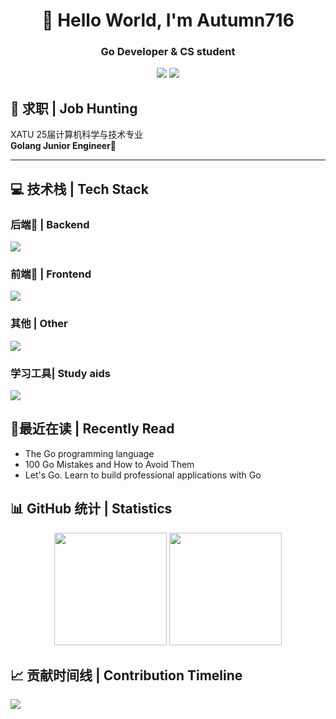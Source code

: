 <div align="center">
  
# 🌟 Hello World, I'm Autumn716
### Go Developer & CS student 
![](https://img.shields.io/badge/Focus-Go_Full_Stack-BE2EDD)
![](https://img.shields.io/badge/Role-ComputerScience_Student-20B2AA)
</div>

## 🎯 求职 | Job Hunting

XATU 25届计算机科学与技术专业<br>
<b>Golang Junior Engineer🤔</b><br>
___
## 💻 技术栈 | Tech Stack
### 后端📓 | Backend
<p>
  <div>
    <img src="https://skillicons.dev/icons?i=go,python,c,cpp" />
  </div>
</p>

### 前端📔 | Frontend
<p>
  <div>
    <img src="https://skillicons.dev/icons?i=vue,html,css,js,ts" />
  </div>
</p>

### 其他 | Other 
<p>
  <div>
    <img src="https://skillicons.dev/icons?i=windows,linux,docker,kubernetes,mysql,redis" />
  </div>
</p>

### 学习工具| Study aids
<p>
  <div>
    <img src="https://skillicons.dev/icons?i=obsidian,matlab,visualstudio,vscode,pycharm" />
  </div>
</p>



## 🌱最近在读 | Recently Read
- The Go programming language 
- 100 Go Mistakes and How to Avoid Them   
- Let's Go. Learn to build professional applications with Go

## 📊 GitHub 统计 | Statistics
<div align="center">
  <img height="180em" src="https://github-readme-stats.vercel.app/api?username=Autumn716&show_icons=true&theme=blueberry&include_all_commits=true&count_private=true"/>
  <img height="180em" src="https://github-readme-stats.vercel.app/api/top-langs/?username=Autumn716&layout=compact&langs_count=8&theme=blueberry"/>
</div>

## 📈 贡献时间线 | Contribution Timeline
![](https://github-readme-activity-graph.vercel.app/graph?username=Autumn716&theme=dracula)

<!--
**Autumn716/Autumn716** is a ✨ _special_ ✨ repository because its `README.md` (this file) appears on your GitHub profile.

Here are some ideas to get you started:

- 🔭 I’m currently working on ...
- 🌱 I’m currently learning ...
- 👯 I’m looking to collaborate on ...
- 🤔 I’m looking for help with ...
- 💬 Ask me about ...
- 📫 How to reach me: ...
- 😄 Pronouns: ...
- ⚡ Fun fact: ...
-->
